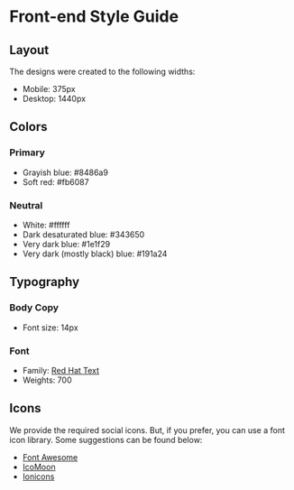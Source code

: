 # Front-end Style Guide

## Layout

The designs were created to the following widths:

- Mobile: 375px
- Desktop: 1440px

## Colors

### Primary

- Grayish blue: #8486a9
- Soft red: #fb6087

### Neutral

- White: #ffffff
- Dark desaturated blue: #343650
- Very dark blue: #1e1f29
- Very dark (mostly black) blue: #191a24

## Typography

### Body Copy

- Font size: 14px

### Font

- Family: [Red Hat Text](https://fonts.google.com/specimen/Red+Hat+Text)
- Weights: 700

## Icons

We provide the required social icons. But, if you prefer, you can use a font icon library. Some suggestions can be found below:

- [Font Awesome](https://fontawesome.com)
- [IcoMoon](https://icomoon.io)
- [Ionicons](https://ionicons.com)
